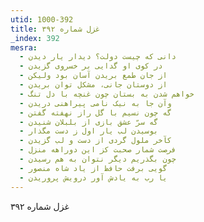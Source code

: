 ```yaml
---
utid: 1000-392
title: غزل شماره ۳۹۲
_index: 392
mesra:
  - دانی که چیست دولت؟ دیدار یار دیدن
  - در کوی او گدایی بر خسروی گزیدن
  - از جان طمع بریدن آسان بود ولیکن
  - از دوستان جانی، مشکل توان بریدن
  - خواهم شدن به بستان چون غنچه با دل تنگ
  - وآن جا به نیک نامی پیراهنی دریدن
  - گه چون نسیم با گل راز نهفته گفتن
  - گه سرّ عشق بازی از بلبلان شنیدن
  - بوسیدن لب یار اول ز دست مگذار
  - کآخر ملول گردی از دست و لب گزیدن
  - فرصت شمار صحبت کز این دوراهه منزل
  - چون بگذریم دیگر نتوان به هم رسیدن
  - گویی برفت حافظ از یاد شاه منصور
  - یا رب به یادش آور درویش پروریدن
---
```

غزل شماره ۳۹۲
